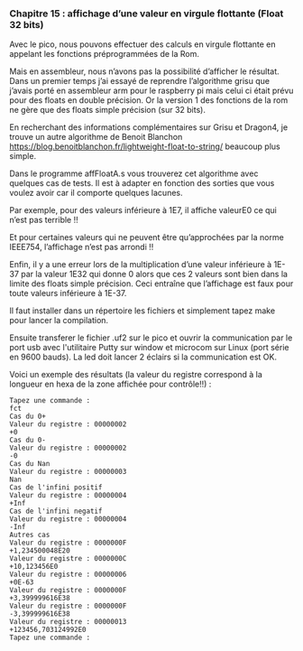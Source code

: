 ### Chapitre 15 : affichage d’une valeur en virgule flottante (Float 32 bits)

Avec le pico, nous pouvons effectuer des calculs en virgule flottante en appelant les fonctions préprogrammées de la Rom.

Mais en assembleur, nous n’avons pas la possibilité d’afficher le résultat. Dans un premier temps j’ai essayé de reprendre l’algorithme grisu que j’avais porté en assembleur arm pour le raspberry pi mais celui ci était prévu pour des floats en double précision. Or la version 1 des fonctions de la rom ne gère que des floats simple précision (sur 32 bits).

En recherchant des informations complémentaires sur Grisu et Dragon4, je trouve un autre algorithme de Benoit Blanchon https://blog.benoitblanchon.fr/lightweight-float-to-string/  beaucoup plus simple.

Dans le programme affFloatA.s vous trouverez cet algorithme avec quelques cas de tests. Il est à adapter en fonction des sorties que vous voulez avoir car il comporte quelques lacunes.

Par exemple, pour des valeurs inférieure à 1E7, il affiche  valeurE0  ce qui n’est pas terrible !!

Et pour certaines valeurs qui ne peuvent être qu’approchées par la norme IEEE754, l’affichage n’est pas arrondi !!

Enfin, il y a une erreur lors de la multiplication d’une valeur inférieure à 1E-37 par la valeur 1E32 qui donne 0 alors que ces 2 valeurs sont bien dans la limite des floats simple précision. Ceci entraîne que l’affichage est faux pour toute valeurs inférieure à 1E-37.

Il faut installer dans un répertoire les fichiers et simplement tapez make pour lancer la compilation. 

Ensuite transferer le fichier .uf2 sur le pico et ouvrir la communication par le port usb avec l'utilitaire Putty sur window et microcom sur Linux (port série en 9600 bauds). La led doit lancer 2 éclairs si la communication est OK.


Voici un exemple des résultats (la valeur du registre correspond à la longueur en hexa de la zone affichée pour contrôle!!) :
 ```
Tapez une commande :
fct
Cas du 0+
Valeur du registre : 00000002
+0
Cas du 0-
Valeur du registre : 00000002
-0
Cas du Nan
Valeur du registre : 00000003
Nan
Cas de l'infini positif
Valeur du registre : 00000004
+Inf
Cas de l'infini negatif
Valeur du registre : 00000004
-Inf
Autres cas
Valeur du registre : 0000000F
+1,234500048E20
Valeur du registre : 0000000C
+10,123456E0
Valeur du registre : 00000006
+0E-63
Valeur du registre : 0000000F
+3,399999616E38
Valeur du registre : 0000000F
-3,399999616E38
Valeur du registre : 00000013
+123456,703124992E0
Tapez une commande :
```
